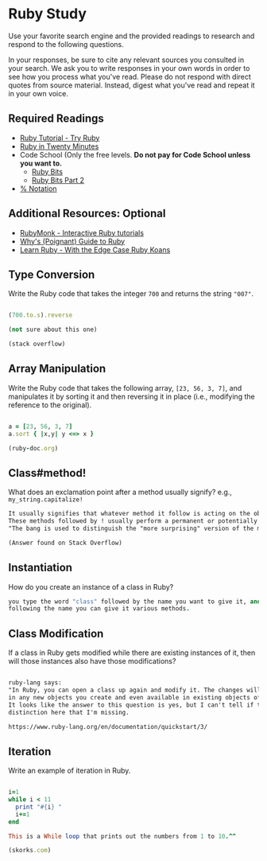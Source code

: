 # Ruby Study

Use your favorite search engine and the provided readings to research and
respond to the following questions.

In your responses, be sure to cite any relevant sources you consulted in your
search. We ask you to write responses in your own words in order to see how you
process what you've read. Please do not respond with direct quotes from source
material. Instead, digest what you've read and repeat it in your own voice.

## Required Readings

-   [Ruby Tutorial - Try Ruby](http://tryruby.org/)
-   [Ruby in Twenty Minutes](https://www.ruby-lang.org/en/documentation/quickstart/)
-   Code School (Only the free levels. **Do not pay for Code School unless you want to.**
    -   [Ruby Bits](https://www.codeschool.com/courses/ruby-bits)
    -   [Ruby Bits Part 2](https://www.codeschool.com/courses/ruby-bits-part-2)
-   [% Notation](https://en.wikibooks.org/wiki/Ruby_Programming/Syntax/Literals#The_.25_Notation)

## Additional Resources: Optional

-   [RubyMonk - Interactive Ruby tutorials](https://rubymonk.com/)
-   [Why's (Poignant) Guide to Ruby](http://poignant.guide/)
-   [Learn Ruby - With the Edge Case Ruby Koans](http://rubykoans.com/)

## Type Conversion

Write the Ruby code that takes the integer `700` and returns the string `"007"`.

```ruby

(700.to.s).reverse

(not sure about this one)

(stack overflow)

```

## Array Manipulation

Write the Ruby code that takes the following array, `[23, 56, 3, 7]`, and
manipulates it by sorting it and then reversing it in place (i.e., modifying the
reference to the original).

```ruby

a = [23, 56, 3, 7]
a.sort { |x,y| y <=> x }

(ruby-doc.org)

```

## Class#method!

What does an exclamation point after a method usually signify?  e.g.,
`my_string.capitalize!`

```md
It usually signifies that whatever method it follow is acting on the object itself.
These methods followed by ! usually perform a permanent or potentially dangerous change.
"The bang is used to distinguish the "more surprising" version of the method from the "less surprising" one."

(Answer found on Stack Overflow)
```

## Instantiation
How do you create an instance of a class in Ruby?

```ruby
you type the word "class" followed by the name you want to give it, and then
following the name you can give it various methods.
```

## Class Modification

If a class in Ruby gets modified while there are existing instances of it, then
will those instances also have those modifications?

```md

ruby-lang says:
"In Ruby, you can open a class up again and modify it. The changes will be present
in any new objects you create and even available in existing objects of that class."
It looks like the answer to this question is yes, but I can't tell if there's a
distinction here that I'm missing.

https://www.ruby-lang.org/en/documentation/quickstart/3/
```

## Iteration

Write an example of iteration in Ruby.

```ruby

i=1
while i < 11
  print "#{i} "
  i+=1
end

This is a While loop that prints out the numbers from 1 to 10.^^

(skorks.com)
```
